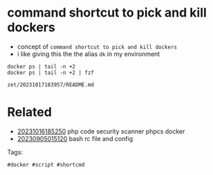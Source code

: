 # command shortcut to pick and kill dockers

- concept of `command shortcut to pick and kill dockers`
- i like giving this the the alias `dk` in my environment

```
docker ps | tail -n +2
docker ps | tail -n +2 | fzf
```

` zet/20231017183957/README.md `

# Related

- [20231016185250](/zet/20231016185250/README.md) php code security scanner phpcs docker
- [20230905015120](/zet/20230905015120/README.md) bash rc file and config

Tags:

    #docker #script #shortcmd
